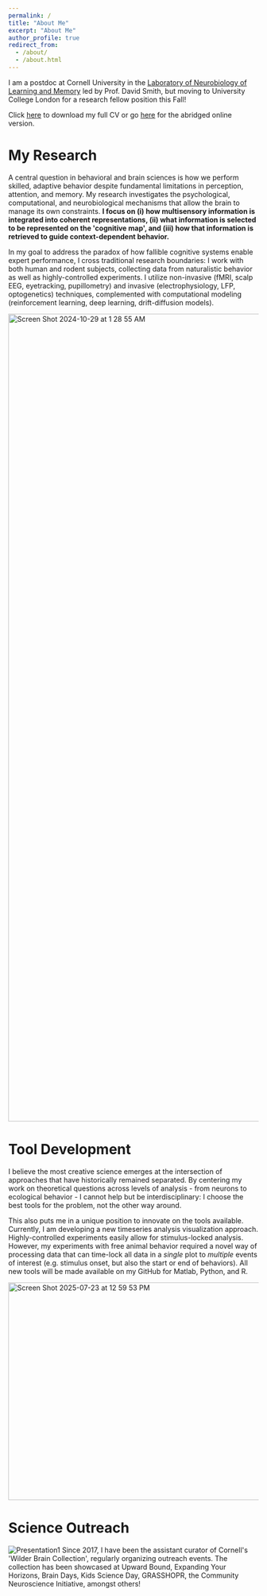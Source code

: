 ```yaml
---
permalink: /
title: "About Me"
excerpt: "About Me"
author_profile: true
redirect_from: 
  - /about/
  - /about.html
---
```


I am a postdoc at Cornell University in the [Laboratory of Neurobiology of Learning and Memory](https://blogs.cornell.edu/davidsmithlab/) led by Prof. David Smith, but moving to University College London for a research fellow position this Fall!

Click [here](https://github.com/user-attachments/files/21268710/CV_2025July15.pdf) to download my full CV or go [here](https://hamidturker.github.io/cv/) for the abridged online version.

My Research
============
A central question in behavioral and brain sciences is how we perform skilled, adaptive behavior despite fundamental limitations in perception, attention, and memory. My research investigates the psychological, computational, and neurobiological mechanisms that allow the brain to manage its own constraints. **I focus on (i) how multisensory information is integrated into coherent representations, (ii) what information is selected to be represented on the 'cognitive map', and (iii) how that information is retrieved to guide context-dependent behavior.** 

In my goal to address the paradox of how fallible cognitive systems enable expert performance, I cross traditional research boundaries: I work with both human and rodent subjects, collecting data from naturalistic behavior as well as highly-controlled experiments. I utilize non-invasive (fMRI, scalp EEG, eyetracking, pupillometry) and invasive (electrophysiology, LFP, optogenetics) techniques, complemented with computational modeling (reinforcement learning, deep learning, drift-diffusion models).

<img width="1626" alt="Screen Shot 2024-10-29 at 1 28 55 AM" src="https://github.com/user-attachments/assets/108d2a99-99af-48b9-9952-3f06a71b883a">


Tool Development
============
I believe the most creative science emerges at the intersection of approaches that have historically remained separated. By centering my work on theoretical questions across levels of analysis - from neurons to ecological behavior - I cannot help but be interdisciplinary: I choose the best tools for the problem, not the other way around.

This also puts me in a unique position to innovate on the tools available. Currently, I am developing a new timeseries analysis visualization approach. Highly-controlled experiments easily allow for stimulus-locked analysis. However, my experiments with free animal behavior required a novel way of processing data that can time-lock all data in a _single_ plot to _multiple_ events of interest (e.g. stimulus onset, but also the start or end of behaviors). All new tools will be made available on my GitHub for Matlab, Python, and R.

<img width="763" height="438" alt="Screen Shot 2025-07-23 at 12 59 53 PM" src="https://github.com/user-attachments/assets/c6c7a581-1768-46f1-b3c5-1508bc8e98bd" />


Science Outreach
============
![Presentation1](https://github.com/user-attachments/assets/6be77b35-d16b-4806-9044-f50b25ee4113)
Since 2017, I have been the assistant curator of Cornell's 'Wilder Brain Collection', regularly organizing outreach events. The collection has been showcased at Upward Bound, Expanding Your Horizons, Brain Days, Kids Science Day, GRASSHOPR, the Community Neuroscience Initiative, amongst others!











